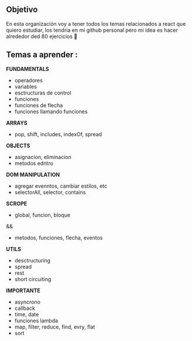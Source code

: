 ## Objetivo
En esta organización voy a tener todos los temas relacionados a react que quiero estudiar, los tendria en mi github personal pero mi idea es hacer alrededor ded 80 ejercicios 👋

## Temas a aprender :

**FUNDAMENTALS** 
- operadores
- variables
- esctructuras de control
- funciones
- funciones de flecha
- funciones llamando funciones

**ARRAYS**

- pop, shift, includes, indexOf, spread

**OBJECTS**

- asignacion, eliminacion
- metodos edntro

**DOM MANIPULATION**

- agregar evenntos, cambiar estilos, etc
- selectorAll, selector, contains

**SCROPE**

- global, funcion, bloque

&&

- metodos, funciones, flecha, eventos

**UTILS**

- desctructuring
- spread
- rest
- short circuiting

**IMPORTANTE**

- asyncrono
- callback
- time, date
- funciones lambda
- map, filter, reduce, find, evry, flat
- sort
